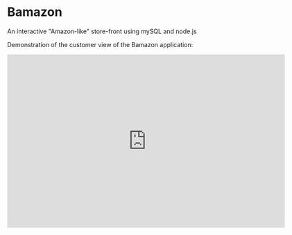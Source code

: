 # Bamazon
An interactive "Amazon-like" store-front using mySQL and node.js

Demonstration of the customer view of the Bamazon application: 
<iframe src='https://gfycat.com/ifr/WastefulDevotedAfricanwildcat' frameborder='0' scrolling='no' allowfullscreen width='640' height='400'></iframe>
